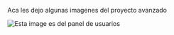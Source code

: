 Aca les dejo algunas imagenes del proyecto avanzado


![Esta image es del panel de usuarios](./CapaPresentacionAdmin/ListaUsuarios.png)